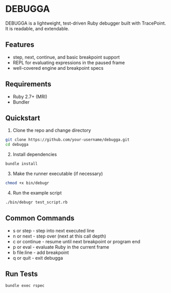 # DEBUGGA
DEBUGGA is a lightweight, test-driven Ruby debugger built with TracePoint. It is
readable, and extendable.
## Features
- step, next, continue, and basic breakpoint support
- REPL for evaluating expressions in the paused frame
- well-covered engine and breakpoint specs
## Requirements
- Ruby 2.7+ (MRI)
- Bundler
## Quickstart
1. Clone the repo and change directory
```bash
git clone https://github.com/your-username/debugga.git
cd debugga
```

2. Install dependencies
```bash
bundle install
```

3. Make the runner executable (if necessary)
```bash
chmod +x bin/debugr
```

4. Run the example script
```bash
./bin/debugr test_script.rb
```
## Common Commands
- s or step - step into next executed line
- n or next - step over (next at this call depth)
- c or continue - resume until next breakpoint or program end
- p or eval - evaluate Ruby in the current frame
- b file:line - add breakpoint
- q or quit - exit debugga
## Run Tests
```bash
bundle exec rspec
```